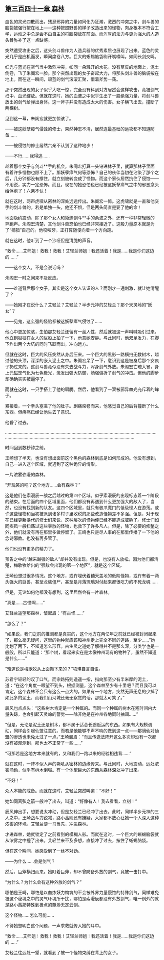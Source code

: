 ## [第三百四十一章 森林](https://www.xxbiquge.com/11_11207/9189476.html)


  血色的灵光四散而出，残忍邪异的力量如同化为狂潮，激烈的冲突之中，剑斗兽的脑袋被强行按在地上——这种按照野兽的样子改造出来的怪物，肉身根本不符合工学，运动之中总是会不由自主的将脑袋放在前面。而浑厚的法力与更为强大的人造头骨弥补了这一点缺憾。

  突然遭受攻击之后，这头剑斗兽作为人造兵器的优秀素质也展现了出来。蓝色的灵光几乎是应机而发，瞬间席卷八方。巨大的蜥蜴脑袋咧开嘴嚎叫，如同长剑交鸣。

  红光与蓝光在空气当中激烈冲突，如同一朵溅开的水花。没有草皮的地面上，泥土倒卷，飞了朱阁宏一脸。那个突然出现的女子奋起大力，将那头剑斗兽的脑袋按在地上。而在这一瞬间，碧蓝的剑气滚滚汇聚，借着斧势一荡。

  那个突然出现的女子似乎大吃一惊，完全没有料到对方居然会这样攻击，竟被剑气扫中，血光绽放。但就在这时，她的血液之中似乎生出了一股绝强力量，将剑斗兽放出的剑气给弹出身体。这一斧子并没有造成太大的伤害。女子横飞出去，撞断了两棵树。

  见到这一幕，朱阁宏就更加惊骇了。

  ——被这妖孽瘴气侵蚀的修士，果然神志不清，居然连最基础的远攻都不知道防备……

  ——被侵蚀的修士居然六亲不认到了这种地步！

  ——不行……我得逃……

  趁着那个女子与剑斗**手的机会，朱阁宏打算一头钻进林子里，就算那林子里面有着许多怪物也顾不上了。那妖孽瘴气何等恐怖？自己的伙伴当初在沾染了那个之后，几分钟都没有撑住，就立刻被转变成了怪物。而这个家伙居然抗住了侵蚀——不用说，实力一定恐怖。而且，现在的她恐怕也已经被这妖孽瘴气之中的邪恶念头给俘虏了！六亲不认！

  就在这时，两声虎啸从密林的深处远远传出。朱阁宏一惊。这虎啸就是一直和他交手的剑斗兽的。若是单独一头，他还不惧，但是两头简直是要了他的命！

  地面隐约震动，除了那个女人和蜥蜴剑斗**手的余波之外，还有一种非常轻微的奔跑声。朱阁宏清楚，其他剑斗兽恐怕也已经非常接近了。这股力量原本就是为了“捕猎”自己的。他咬咬牙，正打算随便向着一个方向跑。

  就在这时，他听到了一个沙哑但是清脆的声音。

  “救命……艾师姐！救我！救我！艾轻兰师姐！我还活着！我是……我是你们这边的……”

  ——这个女人，不是会说话吗？

  朱阁宏一时之间来不及反应。

  ——难道背后那个女子，其实是这个女人认识的人？而刚才一通刺激，就让她清醒了？

  ——她刚才在说什么？艾轻兰？艾轻兰？半步元神的艾轻兰？那个天灵岭的“妖女”？

  ——见鬼，这么强的怪胎都被这妖孽瘴气侵蚀了……

  他心中更加惊骇，生怕那艾轻兰还留有一丝人性，然后就被这一声叫喊吸引过来。他立刻狠狠在女人的屁股上拍了一下，示意她安静。与此同时，他双足发力，在脚下炸出两个大坑的同时飞跃而出，冲向远方。

  但就在这时，巨大的风压突然从身后压来。一个巨大的黑影一路横扫无数树木，越过他的头顶，深深的嵌入泥土之中。朱阁宏呆了一下，意识到这是被身后那个女疯子扔过来的。这剑斗兽竟似没有失去战斗力，浑身剑气外放。朱阁宏亡魂大冒，身上元磁罡气化为七色极光，激发出强大防御，勉强偏折了剑气的冲击。但他的脚步却确确实实被逼停了。

  而就在这时，一只手搭上了他的肩膀。然后，他看到了一双被邪异血光充斥着的眸子。

  紧接着，一个拳头塞进了他的肚子。剧痛席卷而来，他感觉自己的后背撞断了什么东西。但疼痛已经让他失去了意识。

  他昏了过去。

  …………………………………………………………………………………………………………………………………………………………………………………………………………

  时间回到数秒钟之前。

  王崎想了半天，也没有想出面前这个黑色的森林到底是如何形成的。他没有想到，自己一进入这个区域，就遇到了这种诡异的情形。

  一片浓雾弥漫的森林。

  “开玩笑的吧？这个地方……会有森林？”

  这是他们在索漫辰一战之后越过的第四个区域。似乎索漫辰的出现标志着一个阶段的结束。在后面的四个区域里面，他们都没有再遇到什么更加强大的敌人了，当然，也没有找到新的队友。这四个区域里，就只有骇爪魔门的低级怪人在游荡。或许这些怪物和当初被派到诸多村子里收税的那些改造怪物差不多强。但是，对于现在已经更新换代的修士们来说，这种层次的怪物便已经不能造成威胁了。修士们如同疾风一般扫荡过这些零散的怪物，也救下了许多凡人。但是，除了必要的修整之外，他们就没有再在那里多做停留了。王崎也只是尽人事的在那里传播了一下他的念诗邪教。也没有再多管了。

  他们也没有更多的精力了。

  预告之中的“越来越强的敌人”却并没有出现。但是，也没有人放松。因为他们都清楚，梅歌牧给出的“强敌会出现的第一个地区”，就是这个区域。

  王崎设想过很多情况。这个地方，或许埋伏着铺天盖地的低阶怪物，或许有着一两头强大的巨兽，甚至龙族僵尸，甚至是月落琉璃对付起来都很吃力的不死龙魂……

  但是，无论如何他都没有想到，这里居然会有一片森林。

  “真是……古怪啊……”

  艾轻兰遥望那森林，皱起眉：“有古怪……”

  “怎么了？”

  “如果说，我们之前的推测都是真实的，这个地方在两亿年之前就已经被封闭起来了，那么毫无疑问，这里的物种就应该和神州走上完全不同的道路，至少……”她比划了两下，不知道怎么形容。古生灵之道她了解得并不是那么深，分类学也是一般般，所以只能道：“那个树，看起来实在是太像神州现有的物种了，虽然不知道是什么……”

  “难道说是梅歌牧从上面搬下来的？”项琪自言自语。

  苏君宇轻轻的叹了口气，而宗路拓则遥遥一指，指向那至少有半米厚的泥土，道：“在这个角度一眼望不到头，根据测量，这个森林至少有十里吧？而且我可以肯定，这个森林不会只有这么一点大的。如果有一个地方，突然无声无息的少掉了如此多的泥土，而我们山河城还毫无察觉的话，那就太可笑了。”

  辰风也点点头：“这些树木肯定是一个种属的。而同一个种属的树木在短时间内大量失踪，也会引起天灵岭的警觉——除非他是在神州各地同时抽调……”

  “但是，无论是泥土还是树木，都不属于适合长途贩运的东西。如果有大规模调动，同样会引起仙盟注意的。而若是他能够不声不响的做到这一点——那谪仙对仙盟的渗透也未免太过了一点。”王崎皱眉：“而且传送法阵开这么多次却没有一次都没有被观测到，那也太不正常了一些……”

  “可那若是这地方本来就有的，又和我们一路以来的经验相违背……”

  就在这时，一阵不似人声的嘶吼从密林的边缘传来。与此同时，大地震动，远处浓雾涌动，似乎有树木倒塌。有一个体型巨大的东西从森林深处冲了出来。

  “不好！”

  众人本能的戒备。而就在这时，艾轻兰突然叫道：“不好！”

  她如同离弦之箭一般冲了出去，叫道：“好像有人！我去看看，立刻！”

  辰风伸出手，想要说太冲动，但是艾轻兰已经冲了出去。此时，同样半步元神的三人之中，王崎战斗力锐减，路小茜则还有嫌疑，大家都不放心让她一个人深入这种浓雾的环境。艾轻兰便一马当先，冲进森林。

  才进森林，她就锁定了之前看到的模糊人影。而就在这时，一个巨大的蜥蜴脑袋就从浓雾之中撞了出来。艾轻兰来不及多想，直接冲了过去，按住了蜥蜴脑袋。

  但在这个瞬间，她感受到了一丝不对劲。

  ——为什么……会是剑气？

  然后，巨斧横扫而来。她盯着巨斧，却不曾防备外放的剑气，竟被一击打中。

  “为什么？为什么会有这种外放的剑气？”

  哪怕是王崎，哪怕是以血炼妖力构筑的不会被外界力量侵蚀的特殊剑气，同样难免被这个秘境之中的灵气环境所干扰，哪怕是索漫辰都没有外放剑气，唯一例外的就是路小茜那特殊到极点的飘渺无定云剑。

  这个怪物……怎么可能……

  不待她想明白这个问题，一声求救就传入她的耳中。

  “救命……艾师姐！救我！救我！艾轻兰师姐！我还活着！我是……我是你们这边的……”

  艾轻兰往远处一望，就看到了被一个怪物束缚在背上的女子。
